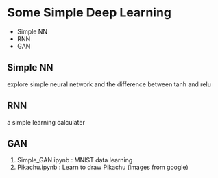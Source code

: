 # Some Simple Deep Learning 

- Simple NN 
- RNN
- GAN

## Simple NN 

explore simple neural network and the difference between tanh and relu

## RNN

a simple learning calculater 

## GAN

1. Simple_GAN.ipynb : MNIST data learning 
2. Pikachu.ipynb : Learn to draw Pikachu (images from google)
